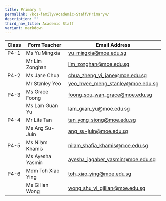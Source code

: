 ```yaml
---
title: Primary 4
permalink: /kcs-family/Academic-Staff/Primary4/
description: ""
third_nav_title: Academic Staff
variant: markdown
---
```

| Class | Form Teacher | Email Address |
| -------- | -------- | -------- |
| P4-1     | Ms Yu Mingxia     | yu_mingxia@moe.edu.sg     |
|      | Mr Lim Zonghan     | lim_zonghan@moe.edu.sg     |
| P4-2     | Ms Jane Chua     | chua_zheng_yi_jane@moe.edu.sg     |
|      | Mr Stanley Yeo     |   yeo_hwee_meng_stanley@moe.edu.sg   |
| P4-3     | Ms Grace Foong     | foong_sou_wan_grace@moe.edu.sg    |
|      | Ms Lam Guan Yu     | lam_guan_yu@moe.edu.sg     |
| P4-4     | Mr Lite Tan     | tan_yong_siong@moe.edu.sg     |
|      | Ms Ang Su-Juin     | ang_su-juin@moe.edu.sg     |
| P4-5     | Ms Nilam Khamis     | nilam_shafia_khamis@moe.edu.sg    |
|      | Ms Ayesha Yasmin     | ayesha_jagaber_yasmin@moe.edu.sg     |
| P4-6     | Mdm Toh Xiao Ying     | toh_xiao_ying@moe.edu.sg     |
|      | Ms Gillian Wong      | wong_shu_yi_gillian@moe.edu.sg     |